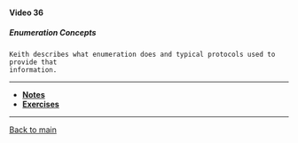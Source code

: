 #### Video 36

##### Enumeration Concepts

```
Keith describes what enumeration does and typical protocols used to provide that
information.
```

---

- **[Notes](notes.md)**
- **[Exercises](exercises.md)**

---

[Back to main](https://github.com/rot0xd/CBTNuggets/blob/master/CEHv9/README.md)

